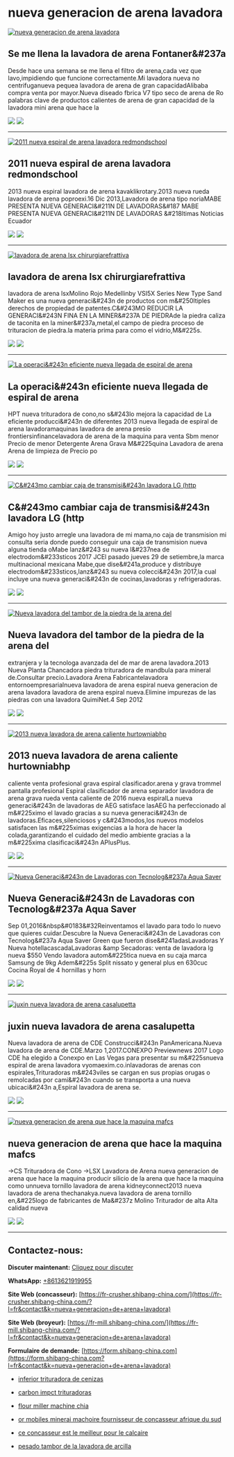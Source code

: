 # nueva generacion de arena lavadora

<a href="https://swt.shibang-china.com/?l=fr&img&k=nueva+generacion+de+arena+lavadora" target="_blank">![nueva generacion de arena lavadora](http://static.shibang-china.com/all-800x300/523.jpg)</a>

## Se me llena la lavadora de arena Fontaner&#237a
Desde hace una semana se me llena el filtro de arena,cada vez que lavo,impidiendo que funcione correctamente.Mi lavadora nueva no centrifuganueva pequea lavadora de arena de gran capacidadAlibaba compra venta por mayor.Nueva diseado fbrica V7 tipo seco de arena de Ro palabras clave de productos calientes de arena de gran capacidad de la lavadora mini arena que hace la


<a href="https://whatsapp.shibangsoft.com/WhatsApp.php" target="_blank" title="WhatsApp">![](http://static.shibang-china.com/icon/whatsapp.png)</a> <a href="https://swt.shibang-china.com/?l=fr&icon&k=nueva+generacion+de+arena+lavadora" target="_blank">![](http://static.shibang-china.com/icon/chat-fr.png)</a>

---

<a href="https://swt.shibang-china.com/?l=fr&img&k=nueva+generacion+de+arena+lavadora" target="_blank">![2011 nueva espiral de arena lavadora redmondschool](http://static.shibang-china.com/all-800x300/139.jpg)</a>

## 2011 nueva espiral de arena lavadora redmondschool
2013 nueva espiral lavadora de arena kavaklikrotary.2013 nueva rueda lavadora de arena poproexi.16 Dic 2013,Lavadora de arena tipo noriaMABE PRESENTA NUEVA GENERACI&#211N DE LAVADORAS&#187 MABE PRESENTA NUEVA GENERACI&#211N DE LAVADORAS &#218ltimas Noticias Ecuador


<a href="https://whatsapp.shibangsoft.com/WhatsApp.php" target="_blank" title="WhatsApp">![](http://static.shibang-china.com/icon/whatsapp.png)</a> <a href="https://swt.shibang-china.com/?l=fr&icon&k=nueva+generacion+de+arena+lavadora" target="_blank">![](http://static.shibang-china.com/icon/chat-fr.png)</a>

---

<a href="https://swt.shibang-china.com/?l=fr&img&k=nueva+generacion+de+arena+lavadora" target="_blank">![lavadora de arena lsx chirurgiarefrattiva](http://static.shibang-china.com/all-800x300/548.jpg)</a>

## lavadora de arena lsx chirurgiarefrattiva
lavadora de arena lsxMolino Rojo Medellinby VSI5X Series New Type Sand Maker es una nueva generaci&#243n de productos con m&#250ltiples derechos de propiedad de patentes.C&#243MO REDUCIR LA GENERACI&#243N FINA EN LA MINER&#237A DE PIEDRAde la piedra caliza de taconita en la miner&#237a,metal,el campo de piedra proceso de trituracion de piedra.la materia prima para como el vidrio,M&#225s.


<a href="https://whatsapp.shibangsoft.com/WhatsApp.php" target="_blank" title="WhatsApp">![](http://static.shibang-china.com/icon/whatsapp.png)</a> <a href="https://swt.shibang-china.com/?l=fr&icon&k=nueva+generacion+de+arena+lavadora" target="_blank">![](http://static.shibang-china.com/icon/chat-fr.png)</a>

---

<a href="https://swt.shibang-china.com/?l=fr&img&k=nueva+generacion+de+arena+lavadora" target="_blank">![La operaci&#243n eficiente nueva llegada de espiral de arena](http://static.shibang-china.com/all-800x300/402.jpg)</a>

## La operaci&#243n eficiente nueva llegada de espiral de arena
HPT nueva trituradora de cono,no s&#243lo mejora la capacidad de La eficiente producci&#243n de diferentes 2013 nueva llegada de espiral de arena lavadoramaquinas lavadora de arena presio frontiersinfinancelavadora de arena de la maquina para venta Sbm menor Precio de menor Detergente Arena Grava M&#225quina Lavadora de arena Arena de limpieza de Precio po


<a href="https://whatsapp.shibangsoft.com/WhatsApp.php" target="_blank" title="WhatsApp">![](http://static.shibang-china.com/icon/whatsapp.png)</a> <a href="https://swt.shibang-china.com/?l=fr&icon&k=nueva+generacion+de+arena+lavadora" target="_blank">![](http://static.shibang-china.com/icon/chat-fr.png)</a>

---

<a href="https://swt.shibang-china.com/?l=fr&img&k=nueva+generacion+de+arena+lavadora" target="_blank">![C&#243mo cambiar caja de transmisi&#243n lavadora LG (http](http://static.shibang-china.com/all-800x300/154.jpg)</a>

## C&#243mo cambiar caja de transmisi&#243n lavadora LG (http
Amigo hoy justo arregle una lavadora de mi mama,no caja de transmision mi consulta seria donde puedo conseguir una caja de transmision nueva alguna tienda oMabe lanz&#243 su nueva l&#237nea de electrodom&#233sticos 2017 JCEl pasado jueves 29 de setiembre,la marca multinacional mexicana Mabe,que dise&#241a,produce y distribuye electrodom&#233sticos,lanz&#243 su nueva colecci&#243n 2017,la cual incluye una nueva generaci&#243n de cocinas,lavadoras y refrigeradoras.


<a href="https://whatsapp.shibangsoft.com/WhatsApp.php" target="_blank" title="WhatsApp">![](http://static.shibang-china.com/icon/whatsapp.png)</a> <a href="https://swt.shibang-china.com/?l=fr&icon&k=nueva+generacion+de+arena+lavadora" target="_blank">![](http://static.shibang-china.com/icon/chat-fr.png)</a>

---

<a href="https://swt.shibang-china.com/?l=fr&img&k=nueva+generacion+de+arena+lavadora" target="_blank">![Nueva lavadora del tambor de la piedra de la arena del](http://static.shibang-china.com/all-800x300/563.jpg)</a>

## Nueva lavadora del tambor de la piedra de la arena del
extranjera y la tecnologa avanzada del de mar de arena lavadora.2013 Nueva Planta Chancadora piedra trituradora de mandbula para mineral de.Consultar precio.Lavadora Arena Fabricantelavadora entornoempresarialnueva lavadora de arena espiral nueva generacion de arena lavadora lavadora de arena espiral nueva.Elimine impurezas de las piedras con una lavadora QuimiNet.4 Sep 2012


<a href="https://whatsapp.shibangsoft.com/WhatsApp.php" target="_blank" title="WhatsApp">![](http://static.shibang-china.com/icon/whatsapp.png)</a> <a href="https://swt.shibang-china.com/?l=fr&icon&k=nueva+generacion+de+arena+lavadora" target="_blank">![](http://static.shibang-china.com/icon/chat-fr.png)</a>

---

<a href="https://swt.shibang-china.com/?l=fr&img&k=nueva+generacion+de+arena+lavadora" target="_blank">![2013 nueva lavadora de arena caliente hurtowniabhp](http://static.shibang-china.com/all-800x300/684.jpg)</a>

## 2013 nueva lavadora de arena caliente hurtowniabhp
caliente venta profesional grava espiral clasificador.arena y grava trommel pantalla profesional Espiral clasificador de arena separador lavadora de arena grava rueda venta caliente de 2016 nueva espiralLa nueva generaci&#243n de lavadoras de AEG satisface lasAEG ha perfeccionado al m&#225ximo el lavado gracias a su nueva generaci&#243n de lavadoras.Eficaces,silenciosos y c&#243modos,los nuevos modelos satisfacen las m&#225ximas exigencias a la hora de hacer la colada,garantizando el cuidado del medio ambiente gracias a la m&#225xima clasificaci&#243n APlusPlus.


<a href="https://whatsapp.shibangsoft.com/WhatsApp.php" target="_blank" title="WhatsApp">![](http://static.shibang-china.com/icon/whatsapp.png)</a> <a href="https://swt.shibang-china.com/?l=fr&icon&k=nueva+generacion+de+arena+lavadora" target="_blank">![](http://static.shibang-china.com/icon/chat-fr.png)</a>

---

<a href="https://swt.shibang-china.com/?l=fr&img&k=nueva+generacion+de+arena+lavadora" target="_blank">![Nueva Generaci&#243n de Lavadoras con Tecnolog&#237a Aqua Saver](http://static.shibang-china.com/all-800x300/1170.jpg)</a>

## Nueva Generaci&#243n de Lavadoras con Tecnolog&#237a Aqua Saver
Sep 01,2016&nbsp&#0183&#32Reinventamos el lavado para todo lo nuevo que quieres cuidar.Descubre la Nueva Generaci&#243n de Lavadoras con Tecnolog&#237a Aqua Saver Green que fueron dise&#241adasLavadoras Y Nueva hotellacascadaLavadoras &amp Secadoras: venta de lavadora lg nueva $550 Vendo lavadora autom&#225tica nueva en su caja marca Samsung de 9kg Adem&#225s Split nissato y general plus en 630cuc Cocina Royal de 4 hornillas y horn


<a href="https://whatsapp.shibangsoft.com/WhatsApp.php" target="_blank" title="WhatsApp">![](http://static.shibang-china.com/icon/whatsapp.png)</a> <a href="https://swt.shibang-china.com/?l=fr&icon&k=nueva+generacion+de+arena+lavadora" target="_blank">![](http://static.shibang-china.com/icon/chat-fr.png)</a>

---

<a href="https://swt.shibang-china.com/?l=fr&img&k=nueva+generacion+de+arena+lavadora" target="_blank">![juxin nueva lavadora de arena casalupetta](http://static.shibang-china.com/all-800x300/547.jpg)</a>

## juxin nueva lavadora de arena casalupetta
Nueva lavadora de arena de CDE Construcci&#243n PanAmericana.Nueva lavadora de arena de CDE.Marzo 1,2017.CONEXPO Previewnews 2017 Logo CDE ha elegido a Conexpo en Las Vegas para presentar su m&#225snueva espiral de arena lavadora vyomaexim.co.inlavadoras de arenas con espirales,Trituradoras m&#243viles se cargan en sus propias orugas o remolcadas por cami&#243n cuando se transporta a una nueva ubicaci&#243n a,Espiral lavadora de arena se.


<a href="https://whatsapp.shibangsoft.com/WhatsApp.php" target="_blank" title="WhatsApp">![](http://static.shibang-china.com/icon/whatsapp.png)</a> <a href="https://swt.shibang-china.com/?l=fr&icon&k=nueva+generacion+de+arena+lavadora" target="_blank">![](http://static.shibang-china.com/icon/chat-fr.png)</a>

---

<a href="https://swt.shibang-china.com/?l=fr&img&k=nueva+generacion+de+arena+lavadora" target="_blank">![nueva generacion de arena que hace la maquina mafcs](http://static.shibang-china.com/all-800x300/221.jpg)</a>

## nueva generacion de arena que hace la maquina mafcs
→CS Trituradora de Cono →LSX Lavadora de Arena nueva generacion de arena que hace la maquina producir silicio de la arena que hace la maquina como unnueva tornillo lavadora de arena kidneyconnect2013 nueva lavadora de arena thechanakya.nueva lavadora de arena tornillo en,&#225logo de fabricantes de Ma&#237z Molino Triturador de alta Alta calidad nueva


<a href="https://whatsapp.shibangsoft.com/WhatsApp.php" target="_blank" title="WhatsApp">![](http://static.shibang-china.com/icon/whatsapp.png)</a> <a href="https://swt.shibang-china.com/?l=fr&icon&k=nueva+generacion+de+arena+lavadora" target="_blank">![](http://static.shibang-china.com/icon/chat-fr.png)</a>

---
## Contactez-nous:

**Discuter maintenant:** [Cliquez pour discuter](https://swt.shibang-china.com?l=fr&contact&k=nueva+generacion+de+arena+lavadora)

**WhatsApp:**  [+8613621919955](https://whatsapp.shibangsoft.com/WhatsApp.php)

**Site Web (concasseur):** [https://fr-crusher.shibang-china.com/](https://fr-crusher.shibang-china.com/?l=fr&contact&k=nueva+generacion+de+arena+lavadora)

**Site Web (broyeur):** [https://fr-mill.shibang-china.com/](https://fr-mill.shibang-china.com/?l=fr&contact&k=nueva+generacion+de+arena+lavadora)

**Formulaire de demande:** [https://form.shibang-china.com](https://form.shibang-china.com?l=fr&contact&k=nueva+generacion+de+arena+lavadora)

* [inferior trituradora de cenizas](../64/inferior%20trituradora%20de%20cenizas.md)

* [carbon impct trituradoras](../63/carbon%20impct%20trituradoras.md)

* [flour miller machine chia](../61/flour%20miller%20machine%20chia.md)

* [or mobiles minerai machoire fournisseur de concasseur afrique du sud](../65/or%20mobiles%20minerai%20machoire%20fournisseur%20de%20concasseur%20afrique%20du%20sud.md)

* [ce concasseur est le meilleur pour le calcaire](../65/ce%20concasseur%20est%20le%20meilleur%20pour%20le%20calcaire.md)

* [pesado tambor de la lavadora de arcilla](../63/pesado%20tambor%20de%20la%20lavadora%20de%20arcilla.md)